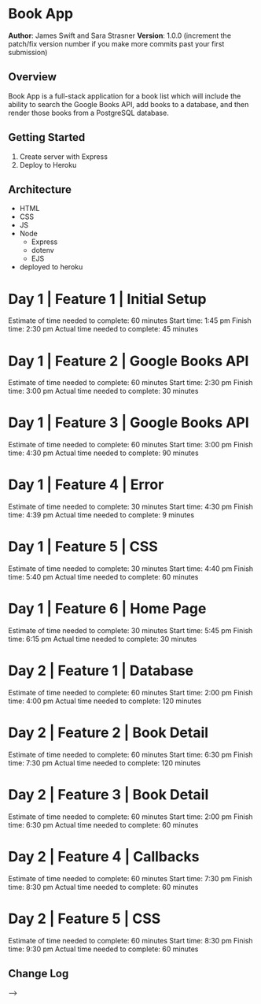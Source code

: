 # Book App

**Author**: James Swift and Sara Strasner
**Version**: 1.0.0 (increment the patch/fix version number if you make more commits past your first submission)

## Overview
Book App is a full-stack application for a book list which will include the ability to search the Google Books API, add books to a database, and then render those books from a PostgreSQL database.

## Getting Started
1. Create server with Express
1. Deploy to Heroku

## Architecture
- HTML
- CSS
- JS
- Node
  - Express
  - dotenv
  - EJS
- deployed to heroku

# Day 1 | Feature 1 | Initial Setup
Estimate of time needed to complete: 60 minutes
Start time: 1:45 pm
Finish time: 2:30 pm
Actual time needed to complete: 45 minutes

# Day 1 | Feature 2 | Google Books API
Estimate of time needed to complete: 60 minutes
Start time: 2:30 pm
Finish time: 3:00 pm
Actual time needed to complete: 30 minutes

# Day 1 | Feature 3 | Google Books API
Estimate of time needed to complete: 60 minutes
Start time: 3:00 pm
Finish time: 4:30 pm
Actual time needed to complete: 90 minutes

# Day 1 | Feature 4 | Error
Estimate of time needed to complete: 30 minutes
Start time: 4:30 pm
Finish time: 4:39 pm
Actual time needed to complete: 9 minutes

# Day 1 | Feature 5 | CSS
Estimate of time needed to complete: 30 minutes
Start time: 4:40 pm
Finish time: 5:40 pm
Actual time needed to complete: 60 minutes

# Day 1 | Feature 6 | Home Page
Estimate of time needed to complete: 30 minutes
Start time: 5:45 pm
Finish time: 6:15 pm
Actual time needed to complete: 30 minutes

# Day 2 | Feature 1 | Database
Estimate of time needed to complete: 60 minutes
Start time: 2:00 pm
Finish time: 4:00 pm
Actual time needed to complete: 120 minutes

# Day 2 | Feature 2 | Book Detail
Estimate of time needed to complete: 60 minutes
Start time: 6:30 pm
Finish time: 7:30 pm
Actual time needed to complete: 120 minutes

# Day 2 | Feature 3 | Book Detail
Estimate of time needed to complete: 60 minutes
Start time: 2:00 pm
Finish time: 6:30 pm
Actual time needed to complete: 60 minutes

# Day 2 | Feature 4 | Callbacks
Estimate of time needed to complete: 60 minutes
Start time: 7:30 pm
Finish time: 8:30 pm
Actual time needed to complete: 60 minutes

# Day 2 | Feature 5 | CSS
Estimate of time needed to complete: 60 minutes
Start time: 8:30 pm
Finish time: 9:30 pm
Actual time needed to complete: 60 minutes


## Change Log
<!-- Use this area to document the iterative changes made to your application as each feature is successfully implemented. Use time stamps. Here's an examples:

01-01-2001 4:59pm - Application now has a fully-functional express server, with GET and POST routes for the book resource.

## Credits and Collaborations
<!-- Give credit (and a link) to other people or resources that helped you build this application. -->
-->